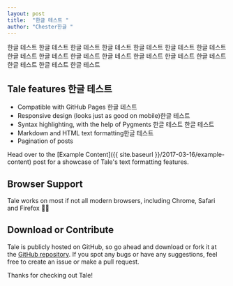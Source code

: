 ```yaml
---
layout: post
title:  "한글 테스트 "
author: "Chester한글 "
---
```


한글 테스트 한글 테스트 한글 테스트 한글 테스트 한글 테스트 한글 테스트 한글 테스트 한글 테스트 한글 테스트 한글 테스트 한글 테스트 한글 테스트 한글 테스트 한글 테스트 한글 테스트 한글 테스트 한글 테스트 

## Tale features 한글 테스트 
- Compatible with GitHub Pages 한글 테스트 
- Responsive design (looks just as good on mobile)한글 테스트 
- Syntax highlighting, with the help of Pygments 한글 테스트 한글 테스트 
- Markdown and HTML text formatting한글 테스트 
- Pagination of posts

Head over to the [Example Content]({{ site.baseurl }}/2017-03-16/example-content) post for a showcase of Tale's text formatting features.

## Browser Support
Tale works on most if not all modern browsers, including Chrome, Safari and Firefox 👍🏼

## Download or Contribute
Tale is publicly hosted on GitHub, so go ahead and download or fork it at the [GitHub repository](https://github.com/chesterhow/tale). If you spot any bugs or have any suggestions, feel free to create an issue or make a pull request.

Thanks for checking out Tale!
